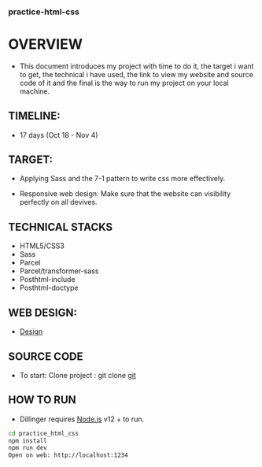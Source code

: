 
### practice-html-css

# OVERVIEW

 - This document introduces my project with time to do it, the target i want to get, the technical i have used, the link to view my website and source code of it and the final is the way to run my project on your local machine.


## TIMELINE:

- 17 days (Oct 18 - Nov 4)

## TARGET:

- Applying Sass and the 7-1 pattern to write css more effectively.

- Responsive web design: Make sure that the website can visibility perfectly on all devives.

## TECHNICAL STACKS

- HTML5/CSS3
- Sass
- Parcel
- Parcel/transformer-sass
- Posthtml-include
- Posthtml-doctype

## WEB DESIGN:

- [Design](https://www.figma.com/file/XaNZi4pD5pkYfbfl92Zaz2/Landing-Page-UI-Kit-(Community)?type=design&node-id=300-7956&mode=design&t=GGtts053nVEdQEcC-0)

## SOURCE CODE

- To start: Clone project : git clone [git](https://github.com/DatWithTheWorld/practice_html_css)

## HOW TO RUN

- Dillinger requires [Node.js](https://nodejs.org/) v12 + to run.


```sh
cd practice_html_css
npm install
npm run dev
Open on web: http://localhost:1234
```
